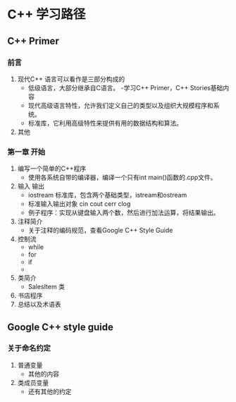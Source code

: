 # C++ 学习路径
## C++ Primer

### 前言

1. 现代C++ 语言可以看作是三部分构成的
    * 低级语言，大部分继承自C语言。 -学习C++ Primer，C++ Stories基础内容
    * 现代高级语言特性，允许我们定义自己的类型以及组织大规模程序和系统。
    * 标准库，它利用高级特性来提供有用的数据结构和算法。
2. 其他
    
### 第一章 开始
1. 编写一个简单的C++程序
    + 使用各系统自带的编译器，编译一个只有int main()函数的.cpp文件。
2. 输入 输出
    + iostream 标准库，包含两个基础类型，istream和ostream
    + 标准输入输出对象 cin cout cerr clog 
    + 例子程序：实现从键盘输入两个数，然后进行加法运算，将结果输出。
3. 注释简介
    + 关于注释的编码规范，查看Google C++ Style Guide
4. 控制流
    + while
    + for
    + if
    + 
5. 类简介
    + SalesItem 类
6. 书店程序
7. 总结以及术语表


## Google C++ style guide
### 关于命名约定
1. 普通变量
    * 其他的内容
2. 类成员变量
    * 还有其他的约定